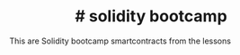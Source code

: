 <h1 align="center">#  solidity bootcamp </h1>
This are Solidity bootcamp smartcontracts from the lessons
